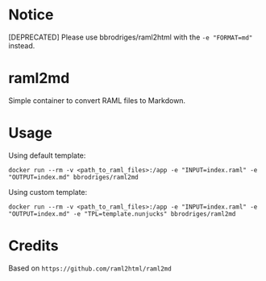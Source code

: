 # Notice

[DEPRECATED] Please use bbrodriges/raml2html with the ```-e "FORMAT=md"``` instead.

# raml2md

Simple container to convert RAML files to Markdown.

# Usage

Using default template:

```
docker run --rm -v <path_to_raml_files>:/app -e "INPUT=index.raml" -e "OUTPUT=index.md" bbrodriges/raml2md
```

Using custom template:

```
docker run --rm -v <path_to_raml_files>:/app -e "INPUT=index.raml" -e "OUTPUT=index.md" -e "TPL=template.nunjucks" bbrodriges/raml2md
```

# Credits

Based on `https://github.com/raml2html/raml2md`